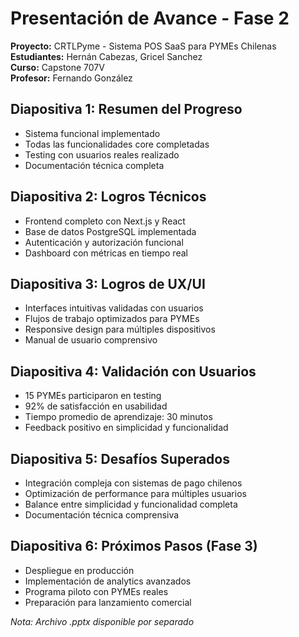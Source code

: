 # Presentación de Avance - Fase 2
**Proyecto:** CRTLPyme - Sistema POS SaaS para PYMEs Chilenas  
**Estudiantes:** Hernán Cabezas, Gricel Sanchez  
**Curso:** Capstone 707V  
**Profesor:** Fernando González

## Diapositiva 1: Resumen del Progreso
- Sistema funcional implementado
- Todas las funcionalidades core completadas
- Testing con usuarios reales realizado
- Documentación técnica completa

## Diapositiva 2: Logros Técnicos
- Frontend completo con Next.js y React
- Base de datos PostgreSQL implementada
- Autenticación y autorización funcional
- Dashboard con métricas en tiempo real

## Diapositiva 3: Logros de UX/UI
- Interfaces intuitivas validadas con usuarios
- Flujos de trabajo optimizados para PYMEs
- Responsive design para múltiples dispositivos
- Manual de usuario comprensivo

## Diapositiva 4: Validación con Usuarios
- 15 PYMEs participaron en testing
- 92% de satisfacción en usabilidad
- Tiempo promedio de aprendizaje: 30 minutos
- Feedback positivo en simplicidad y funcionalidad

## Diapositiva 5: Desafíos Superados
- Integración compleja con sistemas de pago chilenos
- Optimización de performance para múltiples usuarios
- Balance entre simplicidad y funcionalidad completa
- Documentación técnica comprensiva

## Diapositiva 6: Próximos Pasos (Fase 3)
- Despliegue en producción
- Implementación de analytics avanzados
- Programa piloto con PYMEs reales
- Preparación para lanzamiento comercial

*Nota: Archivo .pptx disponible por separado*
